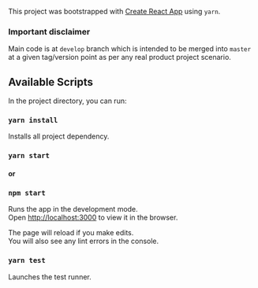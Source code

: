 This project was bootstrapped with [Create React App](https://github.com/facebook/create-react-app) using `yarn`.

### Important disclaimer
Main code is at `develop` branch which is intended to be merged into `master` at a given tag/version point as per any real product project scenario.

## Available Scripts

In the project directory, you can run:

### `yarn install`
Installs all project dependency.

### `yarn start`
#### or
### `npm start`

Runs the app in the development mode.<br />
Open [http://localhost:3000](http://localhost:3000) to view it in the browser.

The page will reload if you make edits.<br />
You will also see any lint errors in the console.

### `yarn test`
Launches the test runner.

